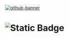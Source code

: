 <a href=https://saeedgolzar.ir/>
  <picture>
    <source media="(prefers-color-scheme: dark)" srcset="https://saeedgolzar.ir/images/thumbnail/github-banner-dark.svg">
    <img alt="github-banner" src="https://saeedgolzar.ir/images/thumbnail/github-banner.svg">
  </picture>
</a>


# ![Static Badge](https://img.shields.io/badge/Linkedin-0077b5?style=for-the-badge&logo=linkedin&logoColor=ffffff)
